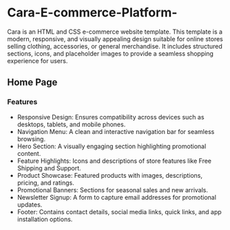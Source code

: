 # Cara-E-commerce-Platform-
Cara is an HTML and CSS e-commerce website template. This template is a modern, responsive, and visually appealing design suitable for online stores selling clothing, accessories, or general merchandise. It includes structured sections, icons, and placeholder images to provide a seamless shopping experience for users.

## Home Page
### Features
- Responsive Design: Ensures compatibility across devices such as desktops, tablets, and mobile phones.
- Navigation Menu: A clean and interactive navigation bar for seamless browsing.
- Hero Section: A visually engaging section highlighting promotional content.
- Feature Highlights: Icons and descriptions of store features like Free Shipping and Support.
- Product Showcase: Featured products with images, descriptions, pricing, and ratings.
- Promotional Banners: Sections for seasonal sales and new arrivals.
- Newsletter Signup: A form to capture email addresses for promotional updates.
- Footer: Contains contact details, social media links, quick links, and app installation options.
